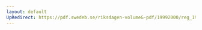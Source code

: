 ```yaml
---
layout: default
UpRedirect: https://pdf.swedeb.se/riksdagen-volumeG-pdf/19992000/reg_19992000/reg_19992000_0188.pdf
---
```

